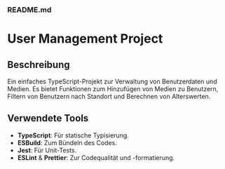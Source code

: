 ### README.md

# **User Management Project**

## **Beschreibung**

Ein einfaches TypeScript-Projekt zur Verwaltung von Benutzerdaten und Medien. Es bietet Funktionen zum Hinzufügen von Medien zu Benutzern, Filtern von Benutzern nach Standort und Berechnen von Alterswerten.

## **Verwendete Tools**

- **TypeScript**: Für statische Typisierung.
- **ESBuild**: Zum Bündeln des Codes.
- **Jest**: Für Unit-Tests.
- **ESLint** & **Prettier**: Zur Codequalität und -formatierung.
